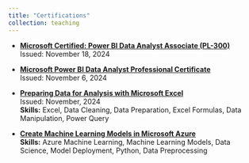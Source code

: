 ```yaml
---
title: "Certifications"
collection: teaching
---
```




- [**Microsoft Certified: Power BI Data Analyst Associate (PL-300)**](https://learn.microsoft.com/en-us/users/mohammadsakibulislam-1418/credentials/ed0b38a895e17370)  
  Issued: November 18, 2024  
 

- [**Microsoft Power BI Data Analyst Professional Certificate**](https://www.coursera.org/account/accomplishments/professional-cert/V0ZILAA97WZ5?utm_source=link&utm_medium=certificate&utm_content=cert_image&utm_campaign=sharing_cta&utm_product=prof)  
  Issued: November 6, 2024  


- [**Preparing Data for Analysis with Microsoft Excel**](https://www.coursera.org/account/accomplishments/verify/8QBO4D6SXY97)  
  Issued: November, 2024  
  **Skills:** Excel, Data Cleaning, Data Preparation, Excel Formulas, Data Manipulation, Power Query

- [**Create Machine Learning Models in Microsoft Azure**](https://www.coursera.org/account/accomplishments/verify/RC4ZH0ACGR0U)  
  **Skills:** Azure Machine Learning, Machine Learning Models, Data Science, Model Deployment, Python, Data Preprocessing


